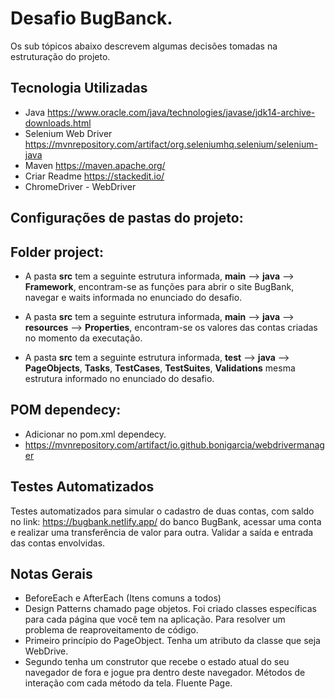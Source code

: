 # Desafio BugBanck.
Os sub tópicos abaixo descrevem algumas decisões tomadas na estruturação do projeto.

## Tecnologia Utilizadas

- Java  https://www.oracle.com/java/technologies/javase/jdk14-archive-downloads.html
- Selenium Web Driver
  https://mvnrepository.com/artifact/org.seleniumhq.selenium/selenium-java
- Maven  https://maven.apache.org/
- Criar Readme   https://stackedit.io/
- ChromeDriver - WebDriver 

##	Configurações de pastas do projeto:

##  Folder project:
- A pasta **src** tem a seguinte estrutura informada, **main** --> **java** --> **Framework**, encontram-se as funções para abrir o site BugBank, navegar e waits informada no enunciado do desafio.

- A pasta **src** tem a seguinte estrutura informada, **main** --> **java** --> **resources** --> **Properties**, encontram-se os valores das contas criadas no momento da executação.

- A pasta **src** tem a seguinte estrutura informada, **test** --> **java** --> **PageObjects**, **Tasks**, **TestCases**, **TestSuites**, **Validations** mesma estrutura informado no enunciado do desafio.

## POM dependecy:
- Adicionar no pom.xml dependecy.
- https://mvnrepository.com/artifact/io.github.bonigarcia/webdrivermanager

## Testes Automatizados
Testes automatizados para simular o cadastro de duas contas, com saldo no link: https://bugbank.netlify.app/ do banco BugBank, acessar uma conta e realizar uma transferência de valor para outra. Validar a saída e entrada das contas envolvidas.

## Notas Gerais
- BeforeEach e AfterEach (Itens comuns a todos)
- Design Patterns chamado page objetos. Foi criado classes específicas para cada página que você tem na aplicação. Para resolver um problema de reaproveitamento de código.
- Primeiro princípio do PageObject. Tenha um atributo da classe que seja WebDrive.
- Segundo tenha um construtor que recebe o estado atual do seu navegador de fora e jogue pra dentro deste navegador. Métodos de interação com cada método da tela. Fluente Page. 
